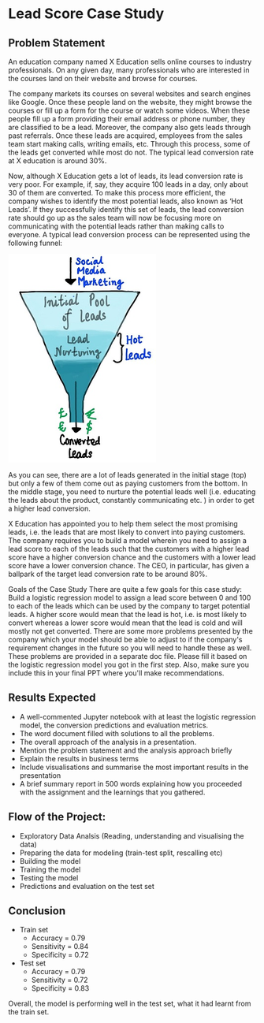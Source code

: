 # Lead Score Case Study
## Problem Statement ##
An education company named X Education sells online courses to industry professionals. On any given day, many professionals who are interested in the courses land on their website and browse for courses.

The company markets its courses on several websites and search engines like Google. Once these people land on the website, they might browse the courses or fill up a form for the course or watch some videos. When these people fill up a form providing their email address or phone number, they are classified to be a lead. Moreover, the company also gets leads through past referrals. Once these leads are acquired, employees from the sales team start making calls, writing emails, etc. Through this process, some of the leads get converted while most do not. The typical lead conversion rate at X education is around 30%.

Now, although X Education gets a lot of leads, its lead conversion rate is very poor. For example, if, say, they acquire 100 leads in a day, only about 30 of them are converted. To make this process more efficient, the company wishes to identify the most potential leads, also known as ‘Hot Leads’. If they successfully identify this set of leads, the lead conversion rate should go up as the sales team will now be focusing more on communicating with the potential leads rather than making calls to everyone. A typical lead conversion process can be represented using the following funnel:

![Lead Conversion Process - Demonstrated as a funnel](img/picture.jpg)
 
As you can see, there are a lot of leads generated in the initial stage (top) but only a few of them come out as paying customers from the bottom. In the middle stage, you need to nurture the potential leads well (i.e. educating the leads about the product, constantly communicating etc. ) in order to get a higher lead conversion.

X Education has appointed you to help them select the most promising leads, i.e. the leads that are most likely to convert into paying customers. The company requires you to build a model wherein you need to assign a lead score to each of the leads such that the customers with a higher lead score have a higher conversion chance and the customers with a lower lead score have a lower conversion chance. The CEO, in particular, has given a ballpark of the target lead conversion rate to be around 80%.

Goals of the Case Study
There are quite a few goals for this case study:
Build a logistic regression model to assign a lead score between 0 and 100 to each of the leads which can be used by the company to target potential leads. A higher score would mean that the lead is hot, i.e. is most likely to convert whereas a lower score would mean that the lead is cold and will mostly not get converted.
There are some more problems presented by the company which your model should be able to adjust to if the company's requirement changes in the future so you will need to handle these as well. These problems are provided in a separate doc file. Please fill it based on the logistic regression model you got in the first step. Also, make sure you include this in your final PPT where you'll make recommendations.

## Results Expected ##
- A well-commented Jupyter notebook with at least the logistic regression model, the conversion predictions and evaluation metrics.
- The word document filled with solutions to all the problems.
- The overall approach of the analysis in a presentation.
- Mention the problem statement and the analysis approach briefly
- Explain the results in business terms
- Include visualisations and summarise the most important results in the presentation
- A brief summary report in 500 words explaining how you proceeded with the assignment and the learnings that you gathered.

## Flow of the Project: ##
- Exploratory Data Analsis (Reading, understanding and visualising the data)
- Preparing the data for modeling (train-test split, rescalling etc)
- Building the model
- Training the model
- Testing the model
- Predictions and evaluation on the test set

## Conclusion ##
- Train set
  - Accuracy = 0.79
  - Sensitivity = 0.84
  - Specificity = 0.72
- Test set
  - Accuracy = 0.79
  - Sensitivity = 0.72
  - Specificity = 0.83

Overall, the model is performing well in the test set, what it had learnt from the train set.
